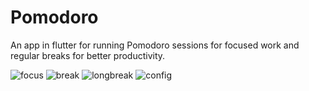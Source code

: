 # Pomodoro
An app in flutter for running Pomodoro sessions for focused work and regular breaks for better productivity.


![focus](assets/readme/focus.png) ![break](assets/readme/break.png) ![longbreak](assets/readme/longbreak.png) ![config](assets/readme/config.png)